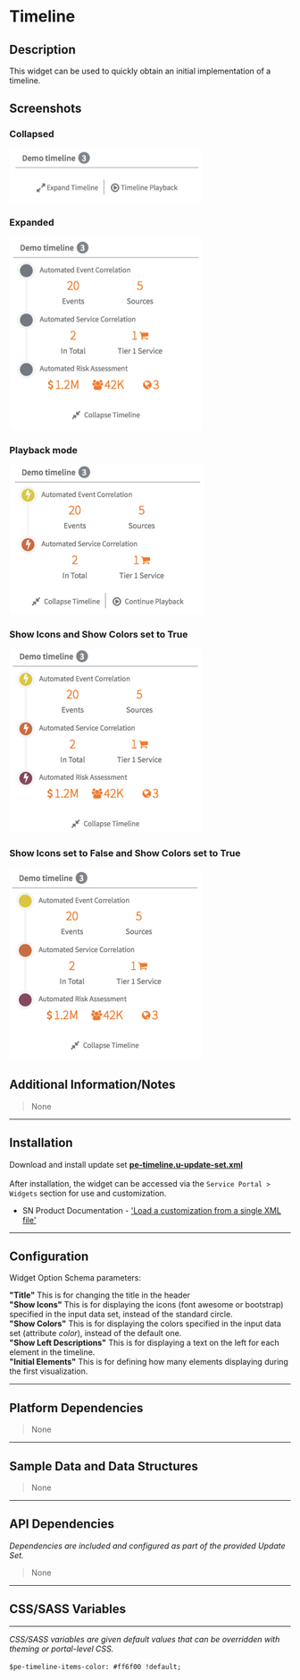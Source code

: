 # Timeline

## Description

This widget can be used to quickly obtain an initial implementation of a timeline.

## Screenshots
### Collapsed
![alt text](../../images/pe-timeline-screenshot-02.png "Timeline Widget - Collapsed")
### Expanded
![alt text](../../images/pe-timeline-screenshot.png "Timeline Widget")
### Playback mode
![alt text](../../images/pe-timeline-screenshot-03.png "Timeline Widget - In playback mode")
### Show Icons and Show Colors set to True
![alt text](../../images/pe-timeline-screenshot-04.png "Timeline Widget - With the option Show Icons and Show Colors set to True")
### Show Icons set to False and Show Colors set to True
![alt text](../../images/pe-timeline-screenshot-05.png "Timeline Widget - With the option Show Colors set to True")

## Additional Information/Notes
> None
---
## Installation
Download and install update set **[pe-timeline.u-update-set.xml](https://github.com/platform-experience/serviceportal-widget-library/blob/master/timeline/pe-timeline/pe-timeline.u-update-set.xml)** <br/><br/>
After installation, the widget can be accessed via the `Service Portal > Widgets` section for use and customization.<br/>
* SN Product Documentation - ['Load a customization from a single XML file'](https://docs.servicenow.com/bundle/jakarta-application-development/page/build/system-update-sets/task/t_SaveAnUpdateSetAsAnXMLFile.html)

---
## Configuration
Widget Option Schema parameters:

**"Title"** This is for changing the title in the header<br/>
**"Show Icons"** This is for displaying the icons (font awesome or bootstrap) specified in the input data set, instead of the standard circle.<br/>
**"Show Colors"** This is for displaying the colors specified in the input data set (attribute *color*), instead of the default one.<br/>
**"Show Left Descriptions"** This is for displaying a text on the left for each element in the timeline.<br/>
**"Initial Elements"** This is for defining how many elements displaying during the first visualization.<br/>

---
## Platform Dependencies
> None
---
## Sample Data and Data Structures
> None
---
## API Dependencies
<i>Dependencies are included and configured as part of the provided Update Set.</i>
> None
---
## CSS/SASS Variables
---
_CSS/SASS variables are given default values that can be overridden with theming or portal-level CSS._

`$pe-timeline-items-color: #ff6f00 !default;`
